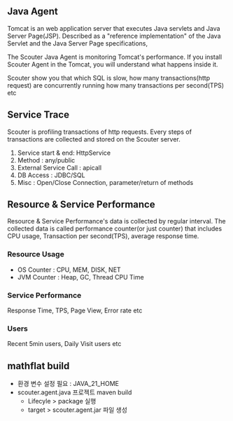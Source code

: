 ## Java  Agent
Tomcat is an web application server that executes Java servlets and Java Server Page(JSP). 
Described as a "reference implementation" of the Java Servlet and the Java Server Page specifications, 

The Scouter Java Agent is monitoring Tomcat's performance.
If you install Scouter Agent in the Tomcat, you will understand what happens inside it.

Scouter show you that which SQL is slow, how many transactions(http request) are concurrently running 
how many transactions per second(TPS) etc

##  Service Trace
Scouter is profiling  transactions of http requests.
Every steps of transactions are collected and stored on the Scouter server.

1. Service start & end: HttpService
2. Method : any/public
3. External Service Call : apicall
4. DB Access : JDBC/SQL
5. Misc : Open/Close Connection, parameter/return of methods

## Resource & Service Performance 
Resource & Service Performance's data is collected by regular interval.
The collected data is called  performance counter(or just counter) that includes CPU usage, 
Transaction per second(TPS), average response time.

###  Resource Usage
- OS Counter : CPU, MEM, DISK, NET
- JVM Counter : Heap, GC, Thread CPU Time
 
### Service Performance
Response Time, TPS, Page View, Error rate etc

### Users
Recent 5min users, Daily Visit users etc

## mathflat build
- 환경 변수 설정 필요 : JAVA_21_HOME
- scouter.agent.java 프로젝트 maven build
  - Lifecyle > package 실행
  - target > scouter.agent.jar 파일 생성